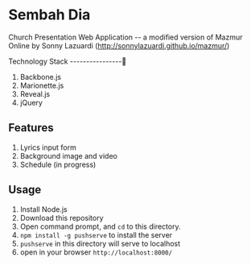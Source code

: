 Sembah Dia
======

Church Presentation Web Application -- a modified version of Mazmur Online by Sonny Lazuardi (http://sonnylazuardi.github.io/mazmur/)

Technology Stack
----------------

1. Backbone.js
2. Marionette.js
3. Reveal.js
4. jQuery

Features
--------
1. Lyrics input form
2. Background image and video
3. Schedule (in progress)

Usage
-----

1. Install Node.js
2. Download this repository
3. Open command prompt, and `cd` to this directory.
4. `npm install -g pushserve` to install the server
5. `pushserve` in this directory will serve to localhost
6. open in your browser `http://localhost:8000/`

